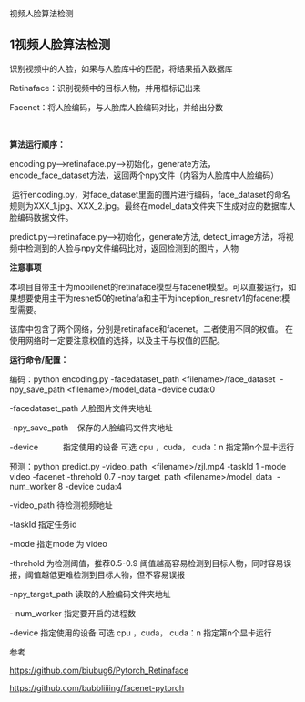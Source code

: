 视频人脸算法检测

## 1视频人脸算法检测



识别视频中的人脸，如果与人脸库中的匹配，将结果插入数据库

Retinaface：识别视频中的目标人物，并用框标记出来

Facenet：将人脸编码，与人脸库人脸编码对比，并给出分数

 

**算法运行顺序：**

encoding.py-->retinaface.py-->初始化，generate方法， encode\_face\_dataset方法，返回两个npy文件（内容为人脸库中人脸编码）

 运行encoding.py，对face\_dataset里面的图片进行编码，face\_dataset的命名规则为XXX\_1.jpg、XXX\_2.jpg。最终在model\_data文件夹下生成对应的数据库人脸编码数据文件。

predict.py-->retinaface.py-->初始化，generate方法, detect\_image方法，将视频中检测到的人脸与npy文件编码比对，返回检测到的图片，人物

**注意事项**

本项目自带主干为mobilenet的retinaface模型与facenet模型。可以直接运行，如果想要使用主干为resnet50的retinafa和主干为inception\_resnetv1的facenet模型需要。

该库中包含了两个网络，分别是retinaface和facenet。二者使用不同的权值。     在使用网络时一定要注意权值的选择，以及主干与权值的匹配。  &#x20;



**运行命令/配置：**

编码：python encoding.py -facedataset\_path \<filename>/face\_dataset  -npy\_save\_path \<filename>/model\_data -device cuda:0

\-facedataset\_path 人脸图片文件夹地址

\-npy\_save\_path    保存的人脸编码文件夹地址

\-device           指定使用的设备 可选 cpu ，cuda， cuda：n 指定第n个显卡运行

预测：python predict.py -video\_path  \<filename>/zjl.mp4 -taskId 1 -mode video -facenet -threhold 0.7 -npy\_target\_path \<filename>/model\_data  -num\_worker 8 -device cuda:4

\-video\_path 待检测视频地址

\-taskId 指定任务id

\-mode 指定mode 为 video

\-threhold 为检测阈值，推荐0.5-0.9 阈值越高容易检测到目标人物，同时容易误报，阈值越低更难检测到目标人物，但不容易误报

\-npy\_target\_path 读取的人脸编码文件夹地址

\- num\_worker 指定要开启的进程数

\-device 指定使用的设备 可选 cpu ，cuda， cuda：n 指定第n个显卡运行   

&#x20;参考

<https://github.com/biubug6/Pytorch_Retinaface>

<https://github.com/bubbliiiing/facenet-pytorch>



